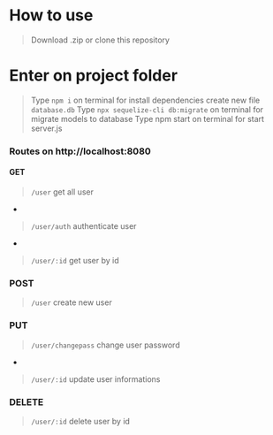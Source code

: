 # How to use
> Download .zip or clone this repository
# Enter on project folder
> Type `npm i` on terminal for install dependencies
> create new file `database.db` 
> Type `npx sequelize-cli db:migrate` on terminal for migrate models to database
> Type npm start on terminal for start server.js


### Routes on http://localhost:8080
#### GET
> `/user` get all user
*
> `/user/auth` authenticate user
*
> `/user/:id` get user by id
### POST
> `/user` create new user
### PUT
> `/user/changepass` change user password
*
> `/user/:id` update user informations
### DELETE
> `/user/:id` delete user by id
